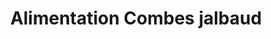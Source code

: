 ---
title: "Alimentation Combes jalbaud"
url: /roquecourbe/alimentation-combes-jalbaud/
shop: Kramladen
---